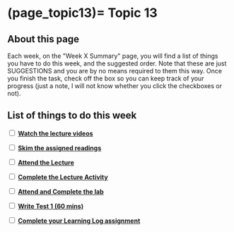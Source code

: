 (page_topic13)=
Topic 13
=======================

## About this page

Each week, on the "Week X Summary" page, you will find a list of things you have to do this week, and the suggested order. 
Note that these are just SUGGESTIONS and you are by no means required to them this way. 
Once you finish the task, check off the box so you can keep track of your progress (just a note, I will not know whether you click the checkboxes or not).

## List of things to do this week

<label><input type="checkbox" id="week13_task1" class="box"> [**Watch the lecture videos**](./videos.md)</input></label>

<label><input type="checkbox" id="week13_task2" class="box"> [**Skim the assigned readings**](./readings.md)</input></label>

<label><input type="checkbox" id="week13_task3" class="box"> [**Attend the Lecture**](./lecture.ipynb) </input></label>

<label><input type="checkbox" id="week13_task4" class="box"> [**Complete the Lecture Activity**](../activities) </input></label>

<label><input type="checkbox" id="week13_task5" class="box"> [**Attend and Complete the lab**](./lab.md) </input></label>

<label><input type="checkbox" id="week13_task6" class="box"> [**Write Test 1 (60 mins)**](./test.md) </input></label>

<label><input type="checkbox" id="week13_task7" class="box"> [**Complete your Learning Log assignment**](./learninglog) </input></label>